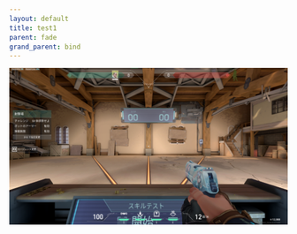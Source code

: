 ```yaml
---
layout: default
title: test1
parent: fade
grand_parent: bind
---
```


![sample](/image/valorant_sample.png)